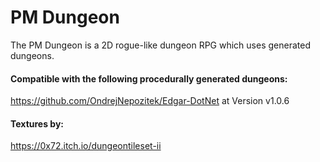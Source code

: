 # PM Dungeon
The PM Dungeon is a 2D rogue-like dungeon RPG which uses generated dungeons.


#### Compatible with the following procedurally generated dungeons:
https://github.com/OndrejNepozitek/Edgar-DotNet at Version v1.0.6

#### Textures by:
https://0x72.itch.io/dungeontileset-ii
